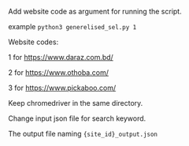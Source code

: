 Add website code as argument for running the script.

example ```python3 generelised_sel.py 1```

Website codes:

1 for https://www.daraz.com.bd/

2 for https://www.othoba.com/

3 for https://www.pickaboo.com/

Keep chromedriver in the same directory.

Change input json file for search keyword.

The output file naming ```{site_id}_output.json```
